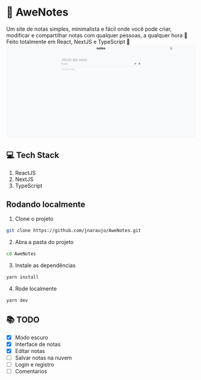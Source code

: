 # 📝 AweNotes
Um site de notas simples, minimalista e fácil onde você pode criar, modificar e compartilhar notas com qualquer pessoas, a qualquer hora 🤞
Feito totalmente em React, NextJS e TypeScript 🥳
![git da interface do AweNotes](/public//gif_interface.webp)

## 💻 Tech Stack

 1. ReactJS
 2. NextJS
 3. TypeScript

## Rodando localmente
1) Clone o projeto
```sh
git clone https://github.com/jnaraujo/AweNotes.git
```
2) Abra a pasta do projeto
```sh
cd AweNotes
```
3) Instale as dependências
```sh
yarn install
```
4) Rode localmente
```sh
yarn dev
```

## 📚 TODO

 - [x] Modo escuro
 - [x] Interface de notas
 - [x] Editar notas
 - [ ] Salvar notas na nuvem
 - [ ] Login e registro
 - [ ] Comentarios
